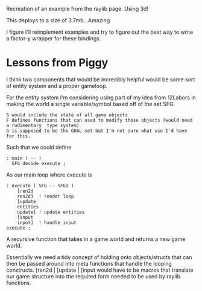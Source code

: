 Recreation of an example from the raylib page.  Using 3d!

This deploys to a size of 3.7mb...Amazing.

I figure I'll reimplement examples and try to figure out the best way to write a factor-y wrapper for these bindings.  

# Lessons from Piggy

I think two components that would be incredibly helpful would be some sort of entity system and a proper gameloop.

For the entity system I'm considering using part of my idea from 12Labors in making the world a single variable/symbol based off of the set SFG.  

    S would include the state of all game objects
    F defines functions that can used to modify those objects (would need a rudimentary  type system)
    G is supposed to be the GOAL set but I'm not sure what use I'd have for this.

Such that we could define

    : main ( -- )
      SFG decide execute ;
 
As our main loop where execute is

    : execute ( SFG -- SFG2 )
        [ren2d
        ren2d]  ! render loop
        [update
        entities
        update] ! update entities
        [input
        input]  ! handle input
    execute ;
    
A recursive function that takes in a game world and returns a new game world.  

Essentially we need a tidy concept of holding onto objects/structs that can then be passed around into meta functions that handle the looping constructs.  [ren2d | [update | [input would have to be macros that translate our game structure into the required form needed to be used by raylib functions.

